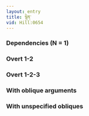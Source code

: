 ```yaml
---
layout: entry
title: སྙེན་
vid: Hill:0654
---
```

### Dependencies (N = 1)


### Overt 1-2


### Overt 1-2-3


### With oblique arguments


### With unspecified obliques
